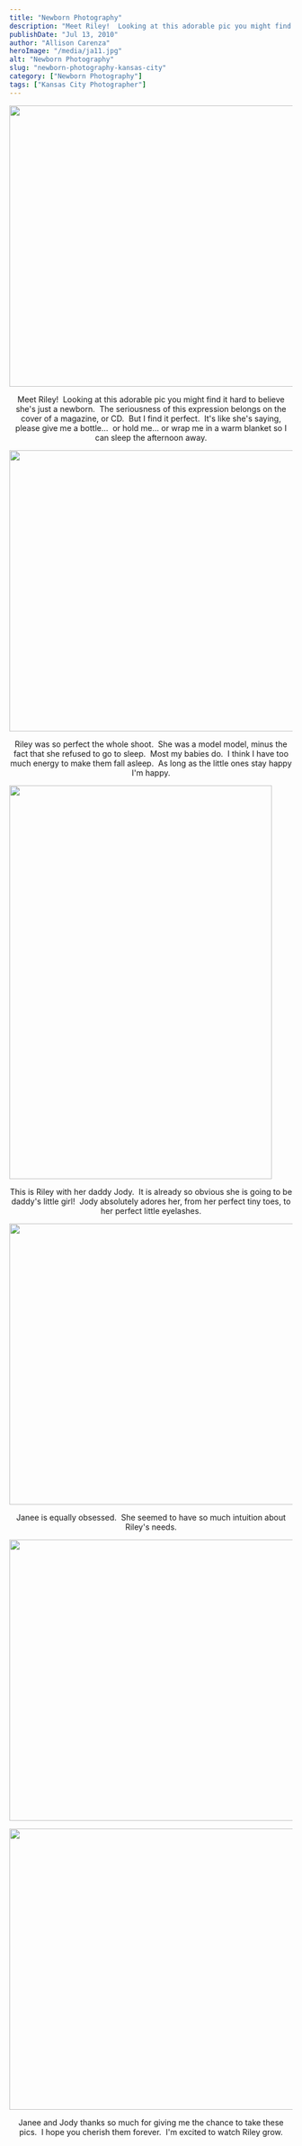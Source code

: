 ```yaml
---
title: "Newborn Photography"
description: "Meet Riley!  Looking at this adorable pic you might find it hard to believe she&apos;s just a newborn.  The seriousness "
publishDate: "Jul 13, 2010"
author: "Allison Carenza"
heroImage: "/media/ja11.jpg"
alt: "Newborn Photography"
slug: "newborn-photography-kansas-city"
category: ["Newborn Photography"]
tags: ["Kansas City Photographer"]
---
```


<p><img class="aligncenter size-full wp-image-1066" title="ja1" src="/media/ja11.jpg" alt="" width="750" height="500" /></p>
<p style="text-align: center;">Meet Riley!  Looking at this adorable pic you might find it hard to believe she&apos;s just a newborn.  The seriousness of this expression belongs on the cover of a magazine, or CD.  But I find it perfect.  It&apos;s like she&apos;s saying, please give me a bottle...  or hold me... or wrap me in a warm blanket so I can sleep the afternoon away.</p>
<p><img class="aligncenter size-full wp-image-1069" title="ja4" src="/media/ja41.jpg" alt="" width="750" height="500" /></p>
<p style="text-align: center;">Riley was so perfect the whole shoot.  She was a model model, minus the fact that she refused to go to sleep.  Most my babies do.  I think I have too much energy to make them fall asleep.  As long as the little ones stay happy I&apos;m happy.</p>
<p><img class="aligncenter size-full wp-image-1067" title="ja2" src="/media/ja21.jpg" alt="" width="467" height="700" /></p>
<p style="text-align: center;">This is Riley with her daddy Jody.  It is already so obvious she is going to be daddy&apos;s little girl!  Jody absolutely adores her, from her perfect tiny toes, to her perfect little eyelashes.</p>
<p><img class="aligncenter size-full wp-image-1070" title="ja5" src="/media/ja51.jpg" alt="" width="751" height="500" /></p>
<p style="text-align: center;">Janee is equally obsessed.  She seemed to have so much intuition about Riley&apos;s needs.</p>
<p style="text-align: center;">
<img class="aligncenter size-full wp-image-1071" title="ja6" src="/media/ja6.jpg" alt="" width="751" height="500"   /></p>
<p style="text-align: center;"><img class="aligncenter size-full wp-image-1068" title="ja3" src="/media/ja31.jpg" alt="" width="750" height="500" /></p>
<p style="text-align: center;">Janee and Jody thanks so much for giving me the chance to take these pics.  I hope you cherish them forever.  I&apos;m excited to watch Riley grow.</p>
